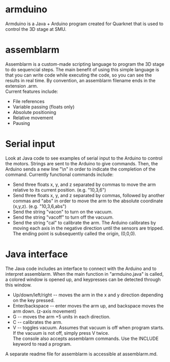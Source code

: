 # armduino
Armduino is a Java + Arduino program created for Quarknet that is used to control the 3D stage at SMU.  
# assemblarm
Assemblarm is a custom-made scripting language to program the 3D stage to do sequencial steps. The main benefit of using this simple language is that you can write code while executing the code, so you can see the results in real time. By convention, an assemblarm filename ends in the extension .arm.  
Current features include:  
 * File references  
 * Variable passing (floats only)  
 * Absolute positioning  
 * Relative movement  
 * Pausing  
# Serial input
Look at Java code to see examples of serial input to the Arduino to control the motors. Strings are sent to the Arduino to give commands. Then, the Arduino sends a new line "\n" in order to indicate the completion of the command. Currently functional commands include:  
 * Send three floats x, y, and z separated by commas to move the arm relative to its current position. (e.g. "10,3,6")  
 * Send three floats x, y, and z separated by commas, followed by another commas and "abs" in order to move the arm to the absolute coordinate (x,y,z). (e.g. "10,3,6,abs")  
 * Send the string "vacon" to turn on the vacuum.  
 * Send the string "vacoff" to turn off the vacuum.  
 * Send the string "cal" to calibrate the arm. The Arduino calibrates by moving each axis in the negative direction until the sensors are tripped. The ending point is subsequently called the origin, (0,0,0).  
# Java interface
The Java code includes an interface to connect with the Arduino and to interpret assemblarm. When the main function in "armduino.java" is called, a colored window is opened up, and keypresses can be detected through this window.  
 * Up/down/left/right -- moves the arm in the x and y direction depending on the key pressed.  
 * Enter/backspace -- enter moves the arm up, and backspace moves the arm down. (z-axis movement)  
 * G -- moves the arm +5 units in each direction.  
 * C -- calibrates the arm.  
 * V -- toggles vacuum. Assumes that vacuum is off when program starts. If the vacuum is not off, simply press V twice.  
The console also accepts assemblarm commands. Use the INCLUDE keyword to read a program.  

A separate readme file for assemblarm is accessible at assemblarm.md.
